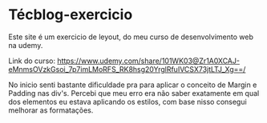 # Técblog-exercicio
Este site é um exercicio de leyout, do meu curso de desenvolvimento web na udemy. 

Link do curso: https://www.udemy.com/share/101WK03@Zr1A0XCAJ-eMnmsOVzkGsoi_7p7imLMoRFS_RK8hsg20YrglRfuIVCSX73jtLTJ_Xg==/



No inicio senti bastante dificuldade pra para aplicar o conceito de Margin e Padding nas div's. 
Percebi que meu erro era não saber exatamente em qual dos elementos eu estava aplicando os estilos, com base nisso consegui melhorar as formatações.
